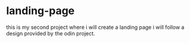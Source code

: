 # landing-page

this is my second project where i will create a landing page
i will follow a design provided by the odin project.

